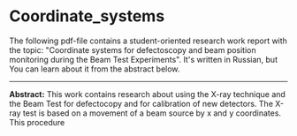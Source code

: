 # Coordinate_systems
The following pdf-file contains a student-oriented research work report with the topic: "Coordinate systems for defectoscopy and beam position monitoring during the Beam Test Experiments". It's written in Russian, but You can learn about it from the abstract below.
***
**Abstract:**
This work contains research about using the X-ray technique and the Beam Test for defectocopy and for calibration of new detectors. The X-ray test is based on a movement of a beam source by x and y coordinates. This procedure 
